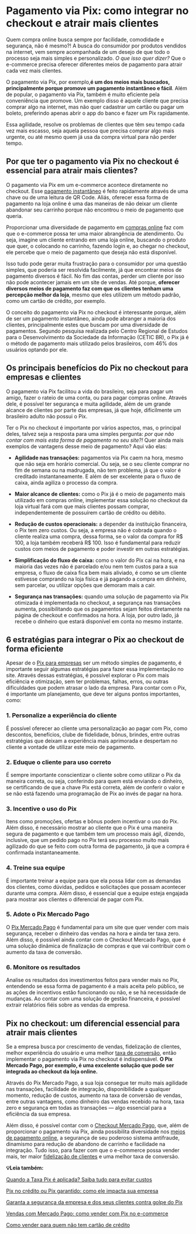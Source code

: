 # Pagamento via Pix: como integrar no checkout e atrair mais clientes

Quem compra online busca sempre por facilidade, comodidade e segurança, não é mesmo?! A busca do consumidor por produtos vendidos na internet, vem sempre acompanhada de um desejo de que todo o processo seja mais simples e personalizado. *O que isso quer dizer?* Que o e-commerce precisa oferecer diferentes meios de pagamento para atrair cada vez mais clientes.

O pagamento via Pix, por exemplo,**é um dos meios mais buscados, principalmente porque promove um pagamento instantâneo e fácil**. Além de popular, o pagamento via Pix, também é muito eficiente pela conveniência que promove. Um exemplo disso é aquele cliente que precisa comprar algo na internet, mas não quer cadastrar um cartão ou pagar um boleto, preferindo apenas abrir o app do banco e fazer um Pix rapidamente.

Essa agilidade, resolve os problemas de clientes que têm seu tempo cada vez mais escasso, seja aquela pessoa que precisa comprar algo mais urgente, ou até mesmo quem já usa da compra virtual para não perder tempo.

## **Por que ter o pagamento via Pix no checkout é essencial para atrair mais clientes?**

O pagamento via Pix em um e-commerce acontece diretamente no checkout. Esse [pagamento instantâneo](https://meubolso.mercadopago.com.br/pagamento-instantaneo-pix-no-checkout-como-funciona) é feito rapidamente através de uma chave ou de uma leitura de QR Code. Aliás, oferecer essa forma de pagamento na loja online é uma das maneiras de não deixar um cliente abandonar seu carrinho porque não encontrou o meio de pagamento que queria.

Proporcionar uma diversidade de pagamento em [compras online](https://meubolso.mercadopago.com.br/recuperar-carrinho-de-compras-online-no-natal) faz com que o e-commerce possa ter uma maior abrangência de atendimento. Ou seja, imagine um cliente entrando em uma loja online, buscando o produto que quer, o colocando no carrinho, fazendo login e, ao chegar no checkout, ele percebe que o meio de pagamento que deseja não está disponível.

Isso tudo pode gerar muita frustração para o consumidor por uma questão simples, que poderia ser resolvida facilmente, já que encontrar meios de pagamento diversos é fácil. No fim das contas, perder um cliente por isso não pode acontecer jamais em um site de vendas. Até porque, **oferecer diversos meios de pagamento faz com que os clientes tenham uma percepção melhor da loja**, mesmo que eles utilizem um método padrão, como um cartão de crédito, por exemplo.

O conceito do pagamento via Pix no checkout é interessante porque, além de ser um pagamento instantâneo, ainda pode abranger a maioria dos clientes, principalmente estes que buscam por uma diversidade de pagamentos. Segundo pesquisa realizada pelo Centro Regional de Estudos para o Desenvolvimento da Sociedade da Informação (CETIC BR), o Pix já é o método de pagamento mais utilizado pelos brasileiros, com 46% dos usuários optando por ele.

## **Os principais benefícios do Pix no checkout para empresas e clientes**

O pagamento via Pix facilitou a vida do brasileiro, seja para pagar um amigo, fazer o rateio de uma conta, ou para pagar compras online. Através dele, é possível ter segurança e muita agilidade, além de um grande alcance de clientes por parte das empresas, já que hoje, dificilmente um brasileiro adulto não possui o Pix.

Ter o Pix no checkout é importante por vários aspectos, mas, o principal deles, talvez seja a resposta para uma simples pergunta: *por que não contar com mais esta forma de pagamento no seu site?!* Quer ainda mais exemplos de vantagens desse meio de pagamento? Aqui vão elas:

- **Agilidade nas transações:** pagamentos via Pix caem na hora, mesmo que não seja em horário comercial. Ou seja, se o seu cliente comprar no fim de semana ou na madrugada, não tem problema, já que o valor é creditado instantaneamente. E além de ser excelente para o fluxo de caixa, ainda agiliza o processo da compra.

- **Maior alcance de clientes:** como o Pix já é o meio de pagamento mais utilizado em compras online, implementar essa solução no checkout da loja virtual fará com que mais clientes possam comprar, independentemente de possuírem cartão de crédito ou débito.

- **Redução de custos operacionais:** a depender da instituição financeira, o Pix tem zero custos. Ou seja, a empresa não é cobrada quando o cliente realiza uma compra, dessa forma, se o valor da compra for R$ 100, a loja também receberá R$ 100. Isso é fundamental para reduzir custos com meios de pagamento e poder investir em outras estratégias.

- **Simplificação do fluxo de caixa:** como o valor do Pix cai na hora, e na maioria das vezes não é parcelado e/ou nem tem custos para a sua empresa, o fluxo de caixa fica bem mais aliviado, é como se um cliente estivesse comprando na loja física e já pagando a compra em dinheiro, sem parcelar, ou utilizar opções que demoram mais a cair.

- **Segurança nas transações:** quando uma solução de pagamento via Pix otimizada é implementada no checkout, a segurança nas transações aumenta, possibilitando que os pagamentos sejam feitos diretamente na página de checkout e confirmados na hora. A loja, por outro lado, já recebe o dinheiro que estará disponível em conta no mesmo instante.

## **6 estratégias para integrar o Pix ao checkout de forma eficiente**

Apesar de o [Pix para empresas](https://meubolso.mercadopago.com.br/pix-para-empresas) ser um método simples de pagamento, é importante seguir algumas estratégias para fazer essa implementação no site. Através dessas estratégias, é possível explorar o Pix com mais eficiência e otimização, sem ter problemas, falhas, erros, ou outras dificuldades que podem atrasar o lado da empresa. Para contar com o Pix, é importante um planejamento, que deve ter alguns pontos importantes, como:

### **1. Personalize a experiência do cliente**

É possível oferecer ao cliente uma personalização ao pagar com Pix, como descontos, benefícios, clube de fidelidade, bônus, brindes, entre outras estratégias que deixam a experiência mais aprimorada e despertam no cliente a vontade de utilizar este meio de pagamento.

### **2. Eduque o cliente para uso correto**

É sempre importante conscientizar o cliente sobre como utilizar o Pix da maneira correta, ou seja, conferindo para quem está enviando o dinheiro, se certificando de que a chave Pix está correta, além de conferir o valor e se não está fazendo uma programação de Pix ao invés de pagar na hora.

### **3. Incentive o uso do Pix**

Itens como promoções, ofertas e bônus podem incentivar o uso do Pix. Além disso, é necessário mostrar ao cliente que o Pix é uma maneira segura de pagamento e que também tem um processo mais ágil, dizendo, inclusive, que um pedido pago no Pix terá seu processo muito mais agilizado do que se feito com outra forma de pagamento, já que a compra é confirmada instantaneamente.

### **4. Treine sua equipe**

É importante treinar a equipe para que ela possa lidar com as demandas dos clientes, como dúvidas, pedidos e solicitações que possam acontecer durante uma compra. Além disso, é essencial que a equipe esteja engajada para mostrar aos clientes o diferencial de pagar com Pix.

### **5. Adote o Pix Mercado Pago**

O [Pix Mercado Pago](https://meubolso.mercadopago.com.br/pix-mercado-pago-vender-parcelado) é fundamental para um site que quer vender com mais segurança, receber o dinheiro das vendas na hora e ainda ter taxa zero. Além disso, é possível ainda contar com o Checkout Mercado Pago, que é uma solução dinâmica de finalização de compras e que vai contribuir com o aumento da taxa de conversão.

### **6. Monitore os resultados**

Analise os resultados dos investimentos feitos para vender mais no Pix, entendendo se essa forma de pagamento é a mais aceita pelo público, se as ações de incentivos estão funcionando ou não, e se há necessidade de mudanças. Ao contar com uma solução de gestão financeira, é possível extrair relatórios fiéis sobre as vendas da empresa.

## **Pix no checkout: um diferencial essencial para atrair mais clientes**

Se a empresa busca por crescimento de vendas, fidelização de clientes, melhor experiência do usuário e uma melhor [taxa de conversão](https://meubolso.mercadopago.com.br/aumentar-taxa-de-conversao-ecommerce), então implementar o pagamento via Pix no checkout é indispensável. **O Pix Mercado Pago, por exemplo, é uma excelente solução que pode ser integrada ao checkout da loja online.**

Através do Pix Mercado Pago, a sua loja consegue ter muito mais agilidade nas transações, facilidade de integração, disponibilidade a qualquer momento, redução de custos, aumento na taxa de conversão de vendas, entre outras vantagens, como dinheiro das vendas recebido na hora, taxa zero e segurança em todas as transações — algo essencial para a eficiência da sua empresa.

Além disso, é possível contar com o [Checkout Mercado Pago](https://meubolso.mercadopago.com.br/checkout-mercado-pago-conheca-a-solucao-ideal-para-receber-pagamentos-online), que, além de proporcionar o pagamento via Pix, ainda possibilita diversidade nos [meios de pagamento online](https://meubolso.mercadopago.com.br/meios-de-pagamento-online-como-impactam-a-taxa-de-aprovacao-na-sua-loja), a segurança de seu poderoso sistema antifraude, dinamismo para redução de abandono de carrinho e facilidade na integração. Tudo isso, para fazer com que o e-commerce possa vender mais, ter maior [fidelização de clientes](https://meubolso.mercadopago.com.br/fidelizacao-de-clientes-com-pagamento-recorrente) e uma melhor taxa de conversão.

**💡Leia também:**

[Quando a Taxa Pix é aplicada? Saiba tudo para evitar custos](https://meubolso.mercadopago.com.br/evitar-cobranca-taxa-pix)

[Pix no crédito ou Pix garantido: como ele impacta sua empresa](https://meubolso.mercadopago.com.br/pix-credito-pix-garantido)

[Garanta a segurança da empresa e dos seus clientes contra golpe do Pix](https://meubolso.mercadopago.com.br/golpe-do-pix-como-garantir-seguranca-para-empresa)

[Vendas com Mercado Pago: como vender com Pix no e-commerce](https://meubolso.mercadopago.com.br/vendas-com-mercado-pago-o-que-preciso-para-vender-com-pix-no-e-commerce)

[Como vender para quem não tem cartão de crédito](https://meubolso.mercadopago.com.br/como-vender-para-quem-nao-tem-cartao-de-credito)